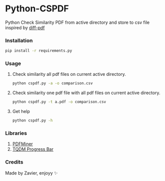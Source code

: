 # Python-CSPDF
Python Check Similarity PDF from active directory and store to csv file inspired by [diff-pdf](https://github.com/luke-cha/diff-pdf)

### Installation
```sh
pip install -r requirements.py
```

### Usage
1. Check similarity all pdf files on current active directory.
   ```sh
   python cspdf.py -a -o comparison.csv
   ```
2. Check similarity one pdf file with all pdf files on current active directory.
   ```sh
   python cspdf.py -t a.pdf -o comparison.csv
   ```
3. Get help
   ```sh
   python cspdf.py -h
   ```

### Libraries
1. [PDFMiner](https://pypi.org/project/pdfminer/)
2. [TQDM Progress Bar](https://tqdm.github.io)

### Credits
Made by Zavier, enjoyy ✨
